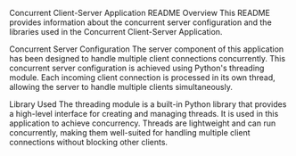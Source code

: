 Concurrent Client-Server Application README
Overview
This README provides information about the concurrent server configuration and the libraries used in the Concurrent Client-Server Application.

Concurrent Server Configuration
The server component of this application has been designed to handle multiple client connections concurrently. This concurrent server configuration is achieved using Python's threading module. Each incoming client connection is processed in its own thread, allowing the server to handle multiple clients simultaneously.

Library Used
The threading module is a built-in Python library that provides a high-level interface for creating and managing threads. It is used in this application to achieve concurrency. Threads are lightweight and can run concurrently, making them well-suited for handling multiple client connections without blocking other clients.



